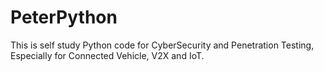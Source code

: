 # PeterPython
This is self study Python code for CyberSecurity and Penetration Testing, Especially for Connected Vehicle, V2X and IoT.
